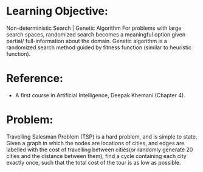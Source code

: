 # Learning Objective:

Non-deterministic Search | Genetic Algorithm
For problems with large search spaces, randomized search becomes a meaningful option given partial/ full-information about the domain. Genetic algorithm is a randomized search method guided by fitness function (similar to heuristic function).

# Reference:

- A first course in Artificial Intelligence, Deepak Khemani (Chapter 4).

# Problem:

Travelling Salesman Problem (TSP) is a hard problem, and is simple to state. Given a graph in which the nodes are locations of cities, and edges are labelled with the cost of travelling between cities(or randomly generate 20 cities and the distance between them), find a cycle containing each city exactly once, such that the total cost of the tour is as low as possible.
